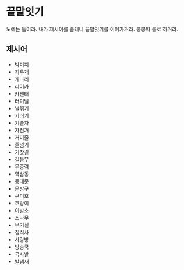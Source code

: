 # 끝말잇기

노예는 들어라. 내가 제시어를 줄테니 끝말잇기를 이어가거라.
쿵쿵따 룰로 하거라.

## 제시어

- 박미지
- 지우개
- 개나리
- 리어카
- 카센터
- 터미널
- 널뛰기
- 기러기
- 기술자
- 자전거
- 거미줄
- 줄넘기
- 기찻길
- 길동무
- 무중력
- 역삼동
- 동대문
- 문방구
- 구미호
- 호랑이
- 이발소
- 소나무
- 무기질
- 질식사
- 사랑방
- 방송국
- 국사발
- 발냄새
